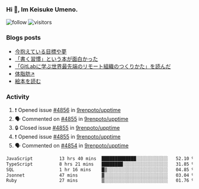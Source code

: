 ### Hi 👋, Im Keisuke Umeno.

<!--
**9renpoto/9renpoto** is a ✨ _special_ ✨ repository because its `README.md` (this file) appears on your GitHub profile.

Here are some ideas to get you started:

- 🔭 I’m currently working on ...
- 🌱 I’m currently learning ...
- 👯 I’m looking to collaborate on ...
- 🤔 I’m looking for help with ...
- 💬 Ask me about ...
- 📫 How to reach me: ...
- 😄 Pronouns: ...
- ⚡ Fun fact: ...
-->

![follow](https://img.shields.io/github/followers/9renpoto?label=Follow&style=social)
![visitors](https://komarev.com/ghpvc/?username=9renpoto&label=Profile%20views&color=0e75b6&style=flat)

### Blogs posts

<!-- BLOG-POST-LIST:START -->
- [今抱えている目標や夢](https://9renpoto.win/entry/2024/12/02/objective)
- [「書く習慣」という本が面白かった](https://9renpoto.win/entry/2024/11/11/leave_a_feeling_sad)
- [「GitLabに学ぶ世界最先端のリモート組織のつくりかた」を読んだ](https://9renpoto.win/entry/2024/09/10/remote_organization)
- [体脂肪↗](https://9renpoto.win/entry/2024/08/12/gaining_fat)
- [絵本を読む](https://9renpoto.win/entry/2024/07/26/picture_book)
<!-- BLOG-POST-LIST:END -->

### Activity

<!--START_SECTION:activity-->
1. ❗ Opened issue [#4856](https://github.com/9renpoto/upptime/issues/4856) in [9renpoto/upptime](https://github.com/9renpoto/upptime)
2. 🗣 Commented on [#4855](https://github.com/9renpoto/upptime/issues/4855#issuecomment-2557154409) in [9renpoto/upptime](https://github.com/9renpoto/upptime)
3. 🔒 Closed issue [#4855](https://github.com/9renpoto/upptime/issues/4855) in [9renpoto/upptime](https://github.com/9renpoto/upptime)
4. ❗ Opened issue [#4855](https://github.com/9renpoto/upptime/issues/4855) in [9renpoto/upptime](https://github.com/9renpoto/upptime)
5. 🗣 Commented on [#4854](https://github.com/9renpoto/upptime/issues/4854#issuecomment-2556963172) in [9renpoto/upptime](https://github.com/9renpoto/upptime)
<!--END_SECTION:activity-->

<!--START_SECTION:waka-->

```txt
JavaScript          13 hrs 40 mins  █████████████░░░░░░░░░░░░   52.10 %
TypeScript          8 hrs 21 mins   ████████░░░░░░░░░░░░░░░░░   31.85 %
SQL                 1 hr 16 mins    █▒░░░░░░░░░░░░░░░░░░░░░░░   04.85 %
Jsonnet             47 mins         ▓░░░░░░░░░░░░░░░░░░░░░░░░   03.04 %
Ruby                27 mins         ▒░░░░░░░░░░░░░░░░░░░░░░░░   01.76 %
```

<!--END_SECTION:waka-->
